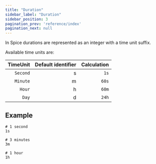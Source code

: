 ```yaml
---
title: "Duration"
sidebar_label: "Duration"
sidebar_position: 3
pagination_prev: 'reference/index'
pagination_next: null
---
```


In Spice durations are represented as an integer with a time unit suffix.

Available time units are:

TimeUnit | Default identifier | Calculation |
---:     | ---:               | ---:        |
`Second` | s                  | `1s`        |
`Minute` | m                  | `60s`       |
`Hour`   | h                  | `60m`       |
`Day`    | d                  | `24h`       |

## Example

```example
# 1 second
1s

# 3 minutes
3m

# 1 hour
1h
```

